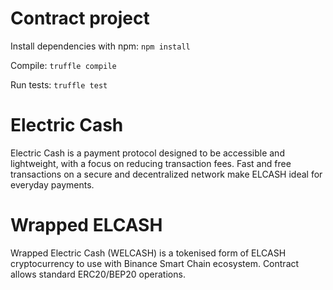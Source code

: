 # Contract project
Install dependencies with npm:
`npm install`

Compile:
`truffle compile`

Run tests:
`truffle test`

# Electric Cash
Electric Cash is a payment protocol designed to be accessible and lightweight, with a focus on reducing transaction fees. Fast and free transactions on a secure and decentralized network make ELCASH ideal for everyday payments.
# Wrapped ELCASH
Wrapped Electric Cash (WELCASH) is a tokenised form of ELCASH cryptocurrency to use with Binance Smart Chain ecosystem. Contract allows standard ERC20/BEP20 operations.

